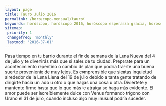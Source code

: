 ```yaml
---
layout: page
title: Tauro Julio 2016 
permalink: /horoscopo-mensual/tauro/
keywords: horóscopo, horóscopo 2016, horóscopo esperanza gracia, horoscop, horóscopos gratis, horoscopo tauro, horoscopo tauro 2016, Tarot, Astrologia, Zodíaco, tauro, horoscopo gratis, horoscopo del mes 
sitemap:
 priority: 1
 changefreq: 'monthly'
 lastmod: '2016-07-01'
---
```


 Pasa tiempo en tu barrio durante el fin de semana de la Luna Nueva del 4 de julio y te divertirás más que si sales de tu ciudad. Prepárate para un acontecimiento repentino o cambio de plan que podría traerte una buena suerte proveniente de muy lejos. Es comprensible que sientas inquietud alrededor de la Luna Llena del 19 de julio debido a tanta gente tratando de dirigirte hacia un lado u otro o que hagas una cosa u otra. Diviértete y mantente firme hasta que lo que más te atraiga se haga más evidente. El amor puede ser increíblemente dulce con Venus formando trígono con Urano el 31 de julio, cuando incluso algo muy inusual podría suceder.  
